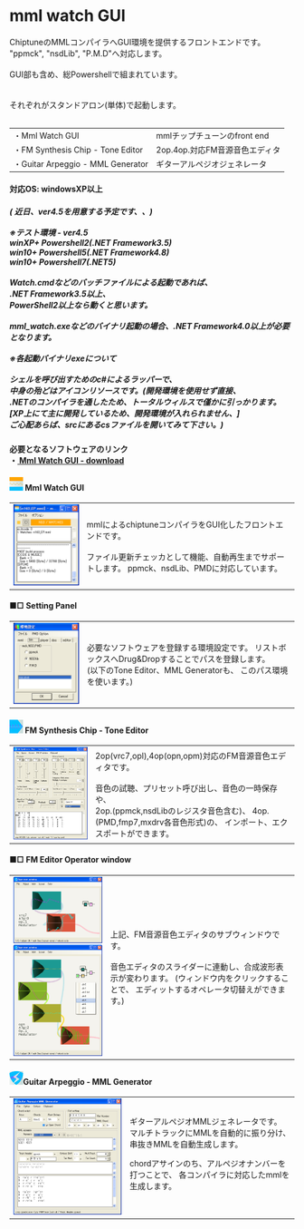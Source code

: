 <h1>mml watch GUI</h1>

ChiptuneのMMLコンパイラへGUI環境を提供するフロントエンドです。<br/>
"ppmck", "nsdLib", "P.M.D"へ対応します。<br/>
<br/>
GUI部も含め、総Powershellで組まれています。<br/>
<br/>
<br/>
それぞれがスタンドアロン(単体)で起動します。<br/>
<br/>
<table><tr><td>・Mml Watch GUI</td><td>mmlチップチューンのfront end</td>
</tr><tr><td>・FM Synthesis Chip - Tone Editor</td><td>2op.4op.対応FM音源音色エディタ</td>
</tr><tr><td>・Guitar Arpeggio - MML Generator</td><td>ギターアルペジオジェネレータ</td>
</tr></table>

<h4>対応OS: windowsXP以上</h4>

<h5>
( 近日、ver4.5を用意する予定です、、)<br/>
<br/>
※テスト環境 - ver4.5<br/>
winXP+ Powershell2(.NET Framework3.5)<br/>
win10+ Powershell5(.NET Framework4.8)<br/>
win10+ Powershell7(.NET5)<br/>
<br/>
Watch.cmdなどのバッチファイルによる起動であれば、<br/>
.NET Framework3.5以上、<br/>
PowerShell2以上なら動くと思います。<br/>
<br/>
mml_watch.exeなどのバイナリ起動の場合、.NET Framework4.0以上が必要となります。<br/>
<br/>
※各起動バイナリexeについて<br/>
<br/>
シェルを呼び出すためのc#によるラッパーで、<br/>
中身の殆どはアイコンリソースです。(開発環境を使用せず直接、<br/>
.NETのコンパイラを通したため、トータルウィルスで僅かに引っかります。<br/>
[XP上にて主に開発しているため、開発環境が入れられません、]<br/>
ご心配あらば、srcにあるcsファイルを開いてみて下さい。)<br/>
</h5>

<h4>
必要となるソフトウェアのリンク <br/>
・<a href="https://eseakisakura.github.io/"> Mml Watch GUI - download</a><br/>
<h4>

<h4><img src="./image/MW_icon.png" /> Mml Watch GUI</h4>

<table><tr><td>
<img src="./image/MML_wth.png" /><br/>
</td><td>
<div>
mmlによるchiptuneコンパイラをGUI化したフロントエンドです。<br/>
<br/>
ファイル更新チェッカとして機能、自動再生までサポートします。
ppmck、nsdLib、PMDに対応しています。<br/>
</div></td></tr></table>

<h4>■□ Setting Panel</h4>

<table><tr><td>
<img src="./image/SETTING_w.png" /><br/>
</td><td>
<div>
必要なソフトウェアを登録する環境設定です。
リストボックスへDrug&Dropすることでパスを登録します。<br/>
(以下のTone Editor、MML Generatorも、
このパス環境を使います。)<br/>
</div></td></tr></table>

<h4><img src="./image/FE_icon.png" /> FM Synthesis Chip - Tone Editor</h4>

<table><tr><td>
<img src="./image/FM_edt.png" /><br/>
</td><td>
<div>
2op(vrc7,opl),4op(opn,opm)対応のFM音源音色エディタです。<br/>
<br/>
音色の試聴、プリセット呼び出し、音色の一時保存や、<br/>
2op.(ppmck,nsdLibのレジスタ音色含む)、
4op.(PMD,fmp7,mxdrv各音色形式)の、
インポート、エクスポートができます。<br/>
</div></td></tr></table>

<h4>■□ FM Editor Operator window</h4>

<table><tr><td>
<img src="./image/FM_2op.png" /><br/>
<img src="./image/FM_4op.png" /><br/>
</td><td>
<div>
上記、FM音源音色エディタのサブウィンドウです。<br/>
<br/>
音色エディタのスライダーに連動し、合成波形表示が変わります。
(ウィンドウ内をクリックすることで、
エディットするオペレータ切替えができます。)<br/>
</div></td></tr></table>

<h4><img src="./image/AG_icon.png" />Guitar Arpeggio - MML Generator</h4>

<table><tr><td>
<img src="./image/GUITAR_arp.png" /><br/>
</td><td>
<div>
ギターアルペジオMMLジェネレータです。
マルチトラックにMMLを自動的に振り分け、
串抜きMMLを自動生成します。

chordアサインのち、アルペジオナンバーを打つことで、
各コンパイラに対応したmmlを生成します。
</div></td></tr></table>
